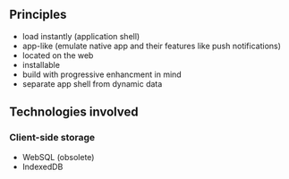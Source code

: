 ## Principles

- load instantly (application shell)
- app-like (emulate native app and their features like push notifications)
- located on the web
- installable
- build with progressive enhancment in mind
- separate app shell from dynamic data

## Technologies involved

### Client-side storage

- WebSQL (obsolete)
- IndexedDB
